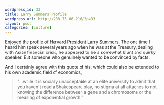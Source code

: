 ```yaml
--- 
wordpress_id: 33
title: Larry Summers Profile
wordpress_url: http://208.75.86.216/?p=33
layout: post
categories: [culture]
---
```

Enjoyed the <a href="http://www.nytimes.com/2003/08/24/magazine/24SUMMERS.html?pagewanted=all">profile of Harvard President Larry Summers</a>. The one time I heard him speak several years ago when he was at the Treasury, dealing with Asian financial crisis, he appeared to be a somewhat blunt and quirky speaker. But someone who genuinely wanted to be convinced by facts.

And I certainly agree with this quote of his, which could also be extended to his own academic field of economics,

<blockquote>"...while it is socially unacceptable at an elite university to admit that you haven't read a Shakespeare play, no stigma at all attaches to not knowing the difference between a gene and a chromosome or the meaning of exponential growth."
</blockquote>
